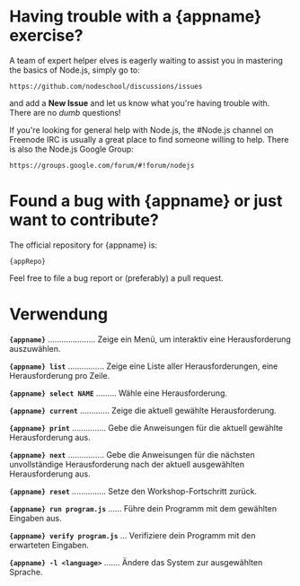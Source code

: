 # Having trouble with a {appname} exercise?

A team of expert helper elves is eagerly waiting to assist you in mastering the basics of Node.js, simply go to:

    https://github.com/nodeschool/discussions/issues

and add a __New Issue__ and let us know what you're having trouble with. There are no _dumb_ questions!

If you're looking for general help with Node.js, the #Node.js channel on Freenode IRC is usually a great place to find someone willing to help. There is also the Node.js Google Group:

    https://groups.google.com/forum/#!forum/nodejs

# Found a bug with {appname} or just want to contribute?

The official repository for {appname} is:

    {appRepo}

Feel free to file a bug report or (preferably) a pull request.

# Verwendung

__`{appname}`__ ..................... Zeige ein Menü, um interaktiv eine Herausforderung auszuwählen.

__`{appname} list`__ ................ Zeige eine Liste aller Herausforderungen, eine Herausforderung pro Zeile.

__`{appname} select NAME`__ ......... Wähle eine Herausforderung.

__`{appname} current`__ ............. Zeige die aktuell gewählte Herausforderung.

__`{appname} print`__ ............... Gebe die Anweisungen für die aktuell gewählte Herausforderung aus.

__`{appname} next`__ ................ Gebe die Anweisungen für die nächsten unvollständige Herausforderung nach der aktuell ausgewählten Herausforderung aus.

__`{appname} reset`__ ............... Setze den Workshop-Fortschritt zurück.

__`{appname} run program.js`__ ...... Führe dein Programm mit dem gewählten Eingaben aus.

__`{appname} verify program.js`__ ... Verifiziere dein Programm mit den erwarteten Eingaben.

__`{appname} -l <language>`__ ....... Ändere das System zur ausgewählten Sprache.
